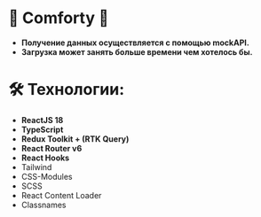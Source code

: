 # :seat: Comforty :seat:

- **Получение данных осуществляется с помощью mockAPI.** 
- **Загрузка может занять больше времени чем хотелось бы.**

# 🛠 Технологии:

- **ReactJS 18**
- **TypeScript**
- **Redux Toolkit + (RTK Query)**
- **React Router v6**
- **React Hooks**
- Tailwind
- CSS-Modules
- SCSS
- React Content Loader
- Classnames
